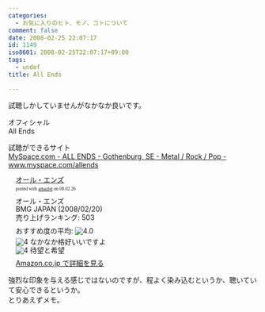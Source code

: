 ```yaml
---
categories:
  - お気に入りのヒト、モノ、コトについて
comment: false
date: 2008-02-25 22:07:17
id: 1149
iso8601: 2008-02-25T22:07:17+09:00
tags:
  - undef
title: All Ends

---
```


<div class="entry-body">
                                 <p>試聴しかしていませんがなかなか良いです。</p>

<p>オフィシャル<br />All Ends</p>

<p>試聴ができるサイト<br /><a title="MySpace.com - ALL ENDS - Gothenburg, SE - Metal / Rock / Pop - www.myspace.com/allends" href="https://myspace.com/allends">MySpace.com - ALL ENDS - Gothenburg, SE - Metal / Rock / Pop - www.myspace.com/allends</a></p>

<div class="amazlet-box" style="margin-bottom:0px;"><div class="amazlet-image" style="float:left;"><a href="http://www.amazon.co.jp/exec/obidos/ASIN/B0011XT9XY/nqounet-22/ref=nosim/" name="amazletlink" id="amazletlink"></a></div><div class="amazlet-info" style="float:left;margin-left:15px;line-height:120%"><div class="amazlet-name" style="margin-bottom:10px;line-height:120%"><a href="http://www.amazon.co.jp/exec/obidos/ASIN/B0011XT9XY/nqounet-22/ref=nosim/" name="amazletlink" id="amazletlink">オール・エンズ</a><div class="amazlet-powered-date" style="font-size:7pt;margin-top:5px;font-family:verdana;line-height:120%">posted with <a href="http://app.amazlet.com/amazlet/" title="オール・エンズ">amazlet</a> on 08.02.26</div></div><div class="amazlet-detail">オール・エンズ <br />BMG JAPAN (2008/02/20)<br />売り上げランキング: 503<br /></div><div class="amazlet-review" style="margin-top:10px; margin-bottom:10px"><div class="amazlet-review-average" style="margin-bottom:5px">おすすめ度の平均: <img src="http://images-jp.amazon.com/images/G/09/x-locale/common/customer-reviews/stars-4-0.gif" alt="4.0" /></div><img src="http://images-jp.amazon.com/images/G/09/x-locale/common/customer-reviews/stars-4-0.gif" alt="4" /> なかなか格好いいですよ<br /><img src="http://images-jp.amazon.com/images/G/09/x-locale/common/customer-reviews/stars-4-0.gif" alt="4" /> 待望と希望<br /></div><div class="amazlet-link" style="margin-top: 5px"><a href="http://www.amazon.co.jp/exec/obidos/ASIN/B0011XT9XY/nqounet-22/ref=nosim/" name="amazletlink" id="amazletlink">Amazon.co.jp で詳細を見る</a></div></div><div class="amazlet-footer" style="clear: left"></div></div>

<p>強烈な印象を与える感じではないのですが、程よく染み込むというか、聴いていて安心できるというか。<br />
とりあえずメモ。</p>
                              </div>
    	
